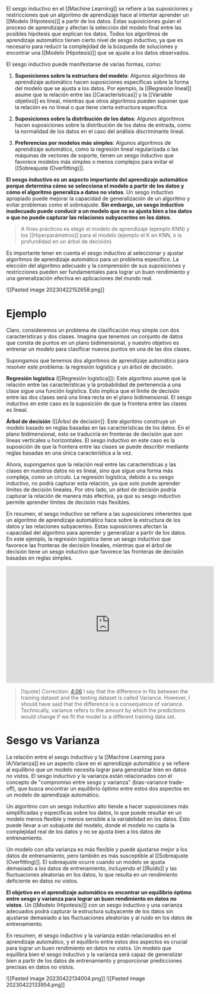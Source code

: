 El sesgo inductivo en el [[Machine Learning]] se refiere a las suposiciones y restricciones que un algoritmo de aprendizaje hace al intentar aprender un [[Modelo (Hipotesis)]] a partir de los datos. Estas suposiciones guían el proceso de aprendizaje y afectan la selección del modelo final entre las posibles hipótesis que explican los datos. Todos los algoritmos de aprendizaje automático tienen cierto nivel de sesgo inductivo, ya que es necesario para reducir la complejidad de la búsqueda de soluciones y encontrar una [[Modelo (Hipotesis)]] que se ajuste a los datos observados.

El sesgo inductivo puede manifestarse de varias formas, como:

1.  **Suposiciones sobre la estructura del modelo**: Algunos algoritmos de aprendizaje automático hacen suposiciones específicas sobre la forma del modelo que se ajusta a los datos. Por ejemplo, la [[Regresión lineal]] asume que la relación entre las [[Características]] y la [[Variable objetivo]] es lineal, mientras que otros algoritmos pueden suponer que la relación es no lineal o que tiene cierta estructura específica.

2.  **Suposiciones sobre la distribución de los datos**: Algunos algoritmos hacen suposiciones sobre la distribución de los datos de entrada, como la normalidad de los datos en el caso del análisis discriminante lineal.

3.  **Preferencias por modelos más simples**: Algunos algoritmos de aprendizaje automático, como la regresión lineal regularizada o las máquinas de vectores de soporte, tienen un sesgo inductivo que favorece modelos más simples o menos complejos para evitar el [[Sobreajuste (Overfitting)]].


**El sesgo inductivo es un aspecto importante del aprendizaje automático porque determina cómo se selecciona el modelo a partir de los datos y cómo el algoritmo generaliza a datos no vistos**. Un sesgo inductivo apropiado puede mejorar la capacidad de generalización de un algoritmo y evitar problemas como el sobreajuste. **Sin embargo, un sesgo inductivo inadecuado puede conducir a un modelo que no se ajusta bien a los datos o que no puede capturar las relaciones subyacentes en los datos.**

> A fines prácticos es elegir el modelo de aprendizaje (ejemplo KNN) y los [[Hiperparámetros]] para el modelo (ejemplo el K en KNN, o la profundidad en un árbol de decisión)

Es importante tener en cuenta el sesgo inductivo al seleccionar y ajustar algoritmos de aprendizaje automático para un problema específico. La elección del algoritmo adecuado y la comprensión de sus suposiciones y restricciones pueden ser fundamentales para lograr un buen rendimiento y una generalización efectiva en aplicaciones del mundo real.

![[Pasted image 20230422152658.png]]

# Ejemplo

Claro, consideremos un problema de clasificación muy simple con dos características y dos clases. Imagina que tenemos un conjunto de datos que consta de puntos en un plano bidimensional, y nuestro objetivo es entrenar un modelo para clasificar nuevos puntos en una de las dos clases.

Supongamos que tenemos dos algoritmos de aprendizaje automático para resolver este problema: la regresión logística y un árbol de decisión.

**Regresión logística** ([[Regresión logística]]): Este algoritmo asume que la relación entre las características y la probabilidad de pertenencia a una clase sigue una función logística. Esto implica que el límite de decisión entre las dos clases será una línea recta en el plano bidimensional. El sesgo inductivo en este caso es la suposición de que la frontera entre las clases es lineal.

**Árbol de decisión** ([[Árbol de decisión]]: Este algoritmo construye un modelo basado en reglas basadas en las características de los datos. En el plano bidimensional, esto se traduciría en fronteras de decisión que son líneas verticales u horizontales. El sesgo inductivo en este caso es la suposición de que la frontera entre las clases se puede describir mediante reglas basadas en una única característica a la vez.

Ahora, supongamos que la relación real entre las características y las clases en nuestros datos no es lineal, sino que sigue una forma más compleja, como un círculo. La regresión logística, debido a su sesgo inductivo, no podrá capturar esta relación, ya que solo puede aprender límites de decisión lineales. Por otro lado, un árbol de decisión podría capturar la relación de manera más efectiva, ya que su sesgo inductivo permite aprender límites de decisión más flexibles.

En resumen, el sesgo inductivo se refiere a las suposiciones inherentes que un algoritmo de aprendizaje automático hace sobre la estructura de los datos y las relaciones subyacentes. Estas suposiciones afectan la capacidad del algoritmo para aprender y generalizar a partir de los datos. En este ejemplo, la regresión logística tiene un sesgo inductivo que favorece las fronteras de decisión lineales, mientras que el árbol de decisión tiene un sesgo inductivo que favorece las fronteras de decisión basadas en reglas simples.


<iframe width="560" height="315" src="https://www.youtube.com/embed/EuBBz3bI-aA" title="YouTube video player" frameborder="0" allow="accelerometer; autoplay; clipboard-write; encrypted-media; gyroscope; picture-in-picture; web-share" allowfullscreen></iframe>

> [!quote]
> Correction: [4:06](https://www.youtube.com/watch?v=EuBBz3bI-aA&t=246s) I say that the difference in fits between the training dataset and the testing dataset is called Variance. However, I should have said that the difference is a consequence of variance. Technically, variance refers to the amount by which the predictions would change if we fit the model to a different training data set.


# Sesgo vs Varianza

La relación entre el sesgo inductivo y la [[Machine Learning para IA/Varianza]] es un aspecto clave en el aprendizaje automático y se refiere al equilibrio que un modelo necesita lograr para generalizar bien en datos no vistos. El sesgo inductivo y la varianza están relacionados con el concepto de "compromiso entre sesgo y varianza" (bias-variance trade-off), que busca encontrar un equilibrio óptimo entre estos dos aspectos en un modelo de aprendizaje automático.

Un algoritmo con un sesgo inductivo alto tiende a hacer suposiciones más simplificadas y específicas sobre los datos, lo que puede resultar en un modelo menos flexible y menos sensible a la variabilidad en los datos. Esto puede llevar a un subajuste del modelo, donde el modelo no capta la complejidad real de los datos y no se ajusta bien a los datos de entrenamiento.

Un modelo con alta varianza es más flexible y puede ajustarse mejor a los datos de entrenamiento, pero también es más susceptible al [[Sobreajuste (Overfitting)]]. El sobreajuste ocurre cuando un modelo se ajusta demasiado a los datos de entrenamiento, incluyendo el [[Ruido]] y las fluctuaciones aleatorias en los datos, lo que resulta en un rendimiento deficiente en datos no vistos.

**El objetivo en el aprendizaje automático es encontrar un equilibrio óptimo entre sesgo y varianza para lograr un buen rendimiento en datos no vistos**. Un [[Modelo (Hipotesis)]] con un sesgo inductivo y una varianza adecuados podrá capturar la estructura subyacente de los datos sin ajustarse demasiado a las fluctuaciones aleatorias y al ruido en los datos de entrenamiento.

En resumen, el sesgo inductivo y la varianza están relacionados en el aprendizaje automático, y el equilibrio entre estos dos aspectos es crucial para lograr un buen rendimiento en datos no vistos. Un modelo que equilibra bien el sesgo inductivo y la varianza será capaz de generalizar bien a partir de los datos de entrenamiento y proporcionar predicciones precisas en datos no vistos.

![[Pasted image 20230422134004.png]]
![[Pasted image 20230422133954.png]]